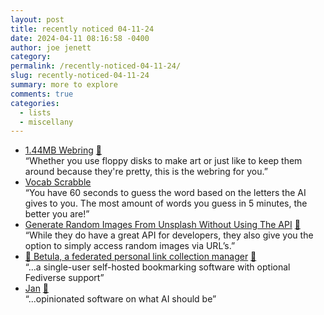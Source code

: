 ```yaml
---
layout: post
title: recently noticed 04-11-24
date: 2024-04-11 08:16:58 -0400
author: joe jenett
category: 
permalink: /recently-noticed-04-11-24/
slug: recently-noticed-04-11-24
summary: more to explore
comments: true
categories:
  - lists
  - miscellany
---
```

<ul class="links">
	<li><a title="1.44MB Webring" href="https://1.44mb.club/">1.44MB Webring</a> <a href="https://pinboard.in/u:mikael">📌</a><br>“Whether you use floppy disks to make art or just like to keep them around because they're pretty, this is the webring for you.”</li>
	<li><a title="Vocab Scrabble: Play & Learn with AI Scrabble!" href="https://vocabscrabble.com/">Vocab Scrabble</a><br>“You have 60 seconds to guess the word based on the letters the AI gives to you. The most amount of words you guess in 5 minutes, the better you are!”</li>
	<li><a title="Generate Random Images From Unsplash Without Using The API - Andreas Wik" href="https://awik.io/generate-random-images-unsplash-without-using-api/">Generate Random Images From Unsplash Without Using The API</a> <a href="https://pinboard.in/u:cogdog">📌</a><br>“While they do have a great API for developers, they also give you the option to simply access random images via URL’s.”</li>
	<li><a title="GitHub - bouncepaw/betula: Federated bookmarking software." href="https://github.com/bouncepaw/betula">🌳 Betula, a federated personal link collection manager</a> <a href="https://pinboard.in/u:tdjones">📌</a><br>“...a single-user self-hosted bookmarking software with optional Fediverse support”</li>
	<li><a title="Jan - Turn your computer into an AI computer" href="https://jan.ai/">Jan</a> <a href="https://pinboard.in/u:peterkaminski">📌</a><br>“...opinionated software on what AI should be”</li>
</ul>

<a href="https://brid.gy/publish/mastodon"></a>